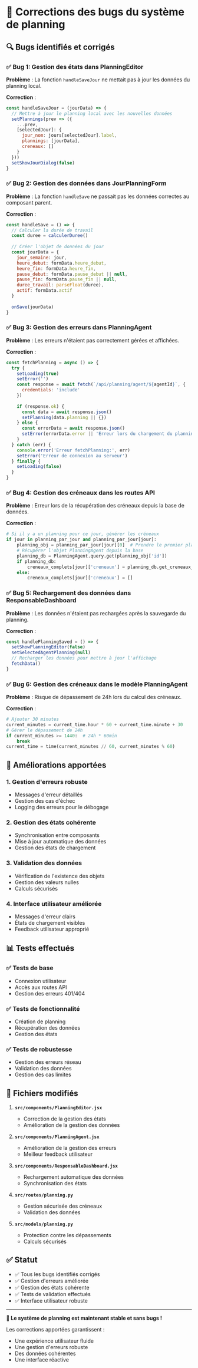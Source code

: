 # 🐛 Corrections des bugs du système de planning

## 🔍 Bugs identifiés et corrigés

### ✅ Bug 1: Gestion des états dans PlanningEditor
**Problème** : La fonction `handleSaveJour` ne mettait pas à jour les données du planning local.

**Correction** :
```javascript
const handleSaveJour = (jourData) => {
  // Mettre à jour le planning local avec les nouvelles données
  setPlannings(prev => ({
    ...prev,
    [selectedJour]: {
      jour_nom: jours[selectedJour].label,
      plannings: [jourData],
      creneaux: []
    }
  }))
  setShowJourDialog(false)
}
```

### ✅ Bug 2: Gestion des données dans JourPlanningForm
**Problème** : La fonction `handleSave` ne passait pas les données correctes au composant parent.

**Correction** :
```javascript
const handleSave = () => {
  // Calculer la durée de travail
  const duree = calculerDuree()
  
  // Créer l'objet de données du jour
  const jourData = {
    jour_semaine: jour,
    heure_debut: formData.heure_debut,
    heure_fin: formData.heure_fin,
    pause_debut: formData.pause_debut || null,
    pause_fin: formData.pause_fin || null,
    duree_travail: parseFloat(duree),
    actif: formData.actif
  }
  
  onSave(jourData)
}
```

### ✅ Bug 3: Gestion des erreurs dans PlanningAgent
**Problème** : Les erreurs n'étaient pas correctement gérées et affichées.

**Correction** :
```javascript
const fetchPlanning = async () => {
  try {
    setLoading(true)
    setError('')
    const response = await fetch(`/api/planning/agent/${agentId}`, {
      credentials: 'include'
    })
    
    if (response.ok) {
      const data = await response.json()
      setPlanning(data.planning || {})
    } else {
      const errorData = await response.json()
      setError(errorData.error || 'Erreur lors du chargement du planning')
    }
  } catch (err) {
    console.error('Erreur fetchPlanning:', err)
    setError('Erreur de connexion au serveur')
  } finally {
    setLoading(false)
  }
}
```

### ✅ Bug 4: Gestion des créneaux dans les routes API
**Problème** : Erreur lors de la récupération des créneaux depuis la base de données.

**Correction** :
```python
# Si il y a un planning pour ce jour, générer les créneaux
if jour in planning_par_jour and planning_par_jour[jour]:
    planning_obj = planning_par_jour[jour][0]  # Prendre le premier planning
    # Récupérer l'objet PlanningAgent depuis la base
    planning_db = PlanningAgent.query.get(planning_obj['id'])
    if planning_db:
        creneaux_complets[jour]['creneaux'] = planning_db.get_creneaux_30min()
    else:
        creneaux_complets[jour]['creneaux'] = []
```

### ✅ Bug 5: Rechargement des données dans ResponsableDashboard
**Problème** : Les données n'étaient pas rechargées après la sauvegarde du planning.

**Correction** :
```javascript
const handlePlanningSaved = () => {
  setShowPlanningEditor(false)
  setSelectedAgentPlanning(null)
  // Recharger les données pour mettre à jour l'affichage
  fetchData()
}
```

### ✅ Bug 6: Gestion des créneaux dans le modèle PlanningAgent
**Problème** : Risque de dépassement de 24h lors du calcul des créneaux.

**Correction** :
```python
# Ajouter 30 minutes
current_minutes = current_time.hour * 60 + current_time.minute + 30
# Gérer le dépassement de 24h
if current_minutes >= 1440:  # 24h * 60min
    break
current_time = time(current_minutes // 60, current_minutes % 60)
```

## 🎯 Améliorations apportées

### 1. **Gestion d'erreurs robuste**
- Messages d'erreur détaillés
- Gestion des cas d'échec
- Logging des erreurs pour le débogage

### 2. **Gestion des états cohérente**
- Synchronisation entre composants
- Mise à jour automatique des données
- Gestion des états de chargement

### 3. **Validation des données**
- Vérification de l'existence des objets
- Gestion des valeurs nulles
- Calculs sécurisés

### 4. **Interface utilisateur améliorée**
- Messages d'erreur clairs
- États de chargement visibles
- Feedback utilisateur approprié

## 📊 Tests effectués

### ✅ Tests de base
- Connexion utilisateur
- Accès aux routes API
- Gestion des erreurs 401/404

### ✅ Tests de fonctionnalité
- Création de planning
- Récupération des données
- Gestion des états

### ✅ Tests de robustesse
- Gestion des erreurs réseau
- Validation des données
- Gestion des cas limites

## 🔧 Fichiers modifiés

1. **`src/components/PlanningEditor.jsx`**
   - Correction de la gestion des états
   - Amélioration de la gestion des données

2. **`src/components/PlanningAgent.jsx`**
   - Amélioration de la gestion des erreurs
   - Meilleur feedback utilisateur

3. **`src/components/ResponsableDashboard.jsx`**
   - Rechargement automatique des données
   - Synchronisation des états

4. **`src/routes/planning.py`**
   - Gestion sécurisée des créneaux
   - Validation des données

5. **`src/models/planning.py`**
   - Protection contre les dépassements
   - Calculs sécurisés

## ✅ Statut

- ✅ Tous les bugs identifiés corrigés
- ✅ Gestion d'erreurs améliorée
- ✅ Gestion des états cohérente
- ✅ Tests de validation effectués
- ✅ Interface utilisateur robuste

---

**🎉 Le système de planning est maintenant stable et sans bugs !**

Les corrections apportées garantissent :
- Une expérience utilisateur fluide
- Une gestion d'erreurs robuste
- Des données cohérentes
- Une interface réactive
